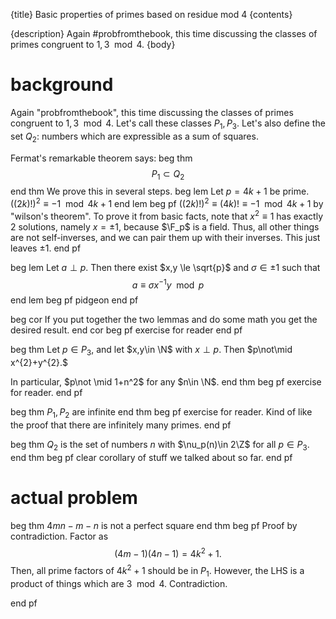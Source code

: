 {title}
Basic properties of primes based on residue mod 4
{contents}

{description}
Again #probfromthebook, this time discussing the classes of
primes congruent to $1,3 \mod 4$.
{body}

# background
Again "probfromthebook", this time discussing the classes of
primes congruent to $1,3 \mod 4$.
Let's call these classes $P_1,P_3$. 
Let's also define the set $Q_2$: numbers which are expressible as
a sum of squares.

Fermat's remarkable theorem says:
beg thm
$$P_1\subset Q_2$$
end thm
We prove this in several steps.
beg lem
Let $p=4k+1$ be prime.
$((2k)!)^ 2 \equiv -1 \mod 4k+1$
end lem
beg pf
$((2k)!)^ 2 \equiv (4k)!\equiv -1 \mod 4k+1$
by "wilson's theorem". To prove it from basic facts, note that 
$x^{2}\equiv 1$ has exactly $2$ solutions, namely $x=\pm 1$,
because $\F_p$ is a field.
Thus, all other things are not self-inverses, and we can pair
them up with their inverses. This just leaves $\pm 1$.
end pf

beg lem
Let $a\perp p$. Then there exist $x,y \le \sqrt{p}$ and $\sigma
\in \pm 1$ such that 
 $$a\equiv \sigma x^{-1}y \mod p$$
end lem
beg pf
pidgeon 
end pf

beg cor
If you put together the two lemmas and do some math you get the
desired result.
end cor
beg pf
exercise for reader
end pf

beg thm
Let $p\in P_3$, and let $x,y\in \N$ with $x\perp p$.
Then 
$p\not\mid x^{2}+y^{2}.$ 

In particular, $p\not \mid 1+n^2$ for any $n\in \N$.
end thm
beg pf
exercise for reader.
end pf


beg thm
$P_1,P_2$ are infinite
end thm
beg pf
exercise for reader.
Kind of like the proof that there are infinitely many primes.
end pf

beg thm
$Q_2$ is the set of numbers $n$ with  $\nu_p(n)\in 2\Z$ for all
$p\in P_3$.
end thm
beg pf
clear corollary of stuff we talked about so far.
end pf

# actual problem
beg thm
$4mn-m-n$ is not a perfect square
end thm
beg pf
Proof by contradiction.
Factor as 
$$(4m-1)(4n-1) = 4k^2 + 1.$$
Then, all prime factors of $4k^2+1$ should be in $P_1$. However,
the LHS is a product of things which are  $3\mod 4$.
Contradiction.

end pf


